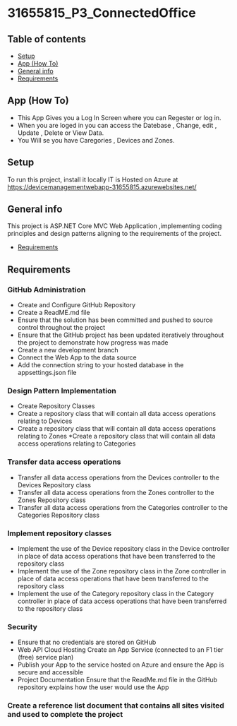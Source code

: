 # 31655815_P3_ConnectedOffice
## Table of contents
* [Setup](#setup)
* [App (How To)](#App)
* [General info](#general-info)
* [Requirements](#Requirements)


## App (How To)
* This App Gives you a Log In Screen where you can Regester or log in.
* When you are loged in you can access the Datebase , Change, edit , Update , Delete or View Data.
* You Will se you have Caregories , Devices and Zones.

## Setup
To run this project, install it locally
IT is Hosted on Azure at https://devicemanagementwebapp-31655815.azurewebsites.net/

## General info
This project is ASP.NET Core MVC Web Application ,implementing coding principles and design patterns aligning to the 
requirements of the project.
* [Requirements](#Requirements)
	
## Requirements
### GitHub Administration
* Create and Configure GitHub Repository
* Create a ReadME.md file 
* Ensure that the solution has been 
committed and pushed to source 
control throughout the project
* Ensure that the GitHub project has 
been updated iteratively throughout 
the project to demonstrate how 
progress was made
* Create a new development branch 
* Connect the Web App to 
the data source
* Add the connection string to your 
hosted database in the 
appsettings.json file

### Design Pattern Implementation
* Create Repository Classes
* Create a repository class that will 
contain all data access operations 
relating to Devices
* Create a repository class that will 
contain all data access operations 
relating to Zones
*Create a repository class that will 
contain all data access operations 
relating to Categories

### Transfer data access operations
* Transfer all data access operations 
from the Devices controller to the 
Devices Repository class
* Transfer all data access operations 
from the Zones controller to the 
Zones Repository class
* Transfer all data access operations 
from the Categories controller to the 
Categories Repository class

### Implement repository classes
* Implement the use of the Device 
repository class in the Device 
controller in place of data access 
operations that have been 
transferred to the repository class
* Implement the use of the Zone 
repository class in the Zone 
controller in place of data access 
operations that have been 
transferred to the repository class
* Implement the use of the Category 
repository class in the Category 
controller in place of data access 
operations that have been 
transferred to the repository class


### Security 
* Ensure that no credentials are 
stored on GitHub
* Web API Cloud Hosting Create an App Service (connected 
to an F1 tier (free) service plan)
* Publish your App to the service 
hosted on Azure and ensure the 
App is secure and accessible
* Project Documentation Ensure that the ReadMe.md file in 
the GitHub repository explains how 
the user would use the App

### Create a reference list document that contains all sites visited and used to complete the project
	

